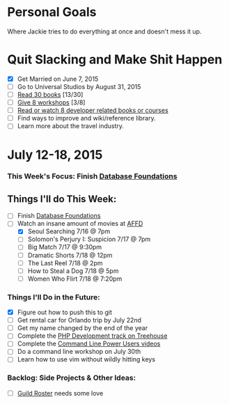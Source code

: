 Personal Goals
==============

Where Jackie tries to do everything at once and doesn't mess it up.

# Quit Slacking and Make Shit Happen
- [x] Get Married on June 7, 2015
- [ ] Go to Universal Studios by August 31, 2015
- [ ] [Read 30 books](lists/books.md) [13/30]
- [ ] [Give 8 workshops](lists/workshops.md) [3/8]
- [ ] [Read or watch 8 developer related books or courses](lists/learning.md)
- [ ] Find ways to improve and wiki/reference library.
- [ ] Learn more about the travel industry.

# July 12-18, 2015

### This Week's Focus: Finish [Database Foundations](http://teamtreehouse.com/library/database-foundations)

## Things I'll do This Week:
- [ ] Finish [Database Foundations](http://teamtreehouse.com/library/database-foundations)
- [ ] Watch an insane amount of movies at [AFFD](http://www.asianfilmdallas.com/)
  - [x] Seoul Searching 7/16 @ 7pm
  - [ ] Solomon's Perjury I: Suspicion 7/17 @ 7pm
  - [ ] Big Match 7/17 @ 9:30pm
  - [ ] Dramatic Shorts 7/18 @ 12pm
  - [ ] The Last Reel 7/18 @ 2pm
  - [ ] How to Steal a Dog 7/18 @ 5pm
  - [ ] Women Who Flirt 7/18 @ 7:20pm

### Things I'll Do in the Future:
- [x] Figure out how to push this to git
- [ ] Get rental car for Orlando trip by July 22nd
- [ ] Get my name changed by the end of the year
- [ ] Complete the [PHP Development track on Treehouse](http://teamtreehouse.com/tracks/php-development)
- [ ] Complete the [Command Line Power Users videos](http://commandlinepoweruser.com/)
- [ ] Do a command line workshop on July 30th
- [ ] Learn how to use vim without wildly hitting keys

### Backlog: Side Projects & Other Ideas:
- [ ] [Guild Roster](https://github.com/MongooseDoom/guild-roster) needs some love
